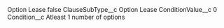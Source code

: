 <?xml version="1.0" encoding="UTF-8"?>
<CustomMetadata xmlns="http://soap.sforce.com/2006/04/metadata" xmlns:xsi="http://www.w3.org/2001/XMLSchema-instance" xmlns:xsd="http://www.w3.org/2001/XMLSchema">
    <label>Option Lease</label>
    <protected>false</protected>
    <values>
        <field>ClauseSubType__c</field>
        <value xsi:type="xsd:string">Option Lease</value>
    </values>
    <values>
        <field>ConditionValue__c</field>
        <value xsi:type="xsd:string">0</value>
    </values>
    <values>
        <field>Condition__c</field>
        <value xsi:type="xsd:string">Atleast 1 number of options</value>
    </values>
</CustomMetadata>
